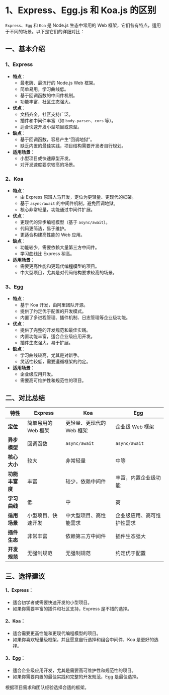 # 1、Express、Egg.js 和 Koa.js 的区别

`Express`、`Egg` 和 `Koa` 是 Node.js 生态中常用的 Web 框架，它们各有特点，适用于不同的场景。以下是它们的详细对比：

## 一、基本介绍

### 1、Express

- **特点**：
  - 最老牌、最流行的 Node.js Web 框架。
  - 简单易用，学习曲线低。
  - 基于回调函数的中间件机制。
  - 功能丰富，社区生态强大。
- **优点**：
  - 文档齐全，社区支持广泛。
  - 插件和中间件丰富（如 `body-parser`、`cors` 等）。
  - 适合快速开发小型项目或原型。
- **缺点**：
  - 基于回调函数，容易产生“回调地狱”。
  - 缺乏内置的最佳实践，项目结构需要开发者自行规划。
- **适用场景**：
  - 小型项目或快速原型开发。
  - 对开发速度要求较高的场景。

### 2、Koa

- **特点**：
  - 由 Express 原班人马开发，定位为更轻量、更现代的框架。
  - 基于 `async/await` 的中间件机制，避免回调地狱。
  - 核心非常轻量，功能通过中间件扩展。
- **优点**：
  - 更现代的异步编程模型（基于 `async/await`）。
  - 代码更简洁，易于维护。
  - 更适合构建高性能的 Web 应用。
- **缺点**：
  - 功能较少，需要依赖大量第三方中间件。
  - 学习曲线比 Express 稍高。
- **适用场景**：
  - 需要更高性能和更现代编程模型的项目。
  - 中大型项目，尤其是对代码结构要求较高的场景。

### 3、Egg

- **特点**：
  - 基于 Koa 开发，由阿里团队开源。
  - 提供了约定优于配置的开发模式。
  - 内置了多进程管理、插件机制、日志管理等企业级功能。
- **优点**：
  - 提供了完整的开发规范和最佳实践。
  - 内置功能丰富，适合企业级应用开发。
  - 插件生态强大，易于扩展。
- **缺点**：
  - 学习曲线较高，尤其是对新手。
  - 灵活性较低，需要遵循框架的约定。
- **适用场景**：
  - 企业级应用开发。
  - 需要高可维护性和规范性的项目。

## 二、对比总结

| 特性           | Express             | Koa                       | Egg                        |
| -------------- | ------------------- | ------------------------- | -------------------------- |
| **定位**       | 简单易用的 Web 框架 | 更轻量、更现代的 Web 框架 | 企业级 Web 框架            |
| **异步模型**   | 回调函数            | `async/await`             | `async/await`              |
| **核心大小**   | 较大                | 非常轻量                  | 中等                       |
| **功能丰富度** | 丰富                | 较少，依赖中间件          | 丰富，内置企业级功能       |
| **学习曲线**   | 低                  | 中                        | 高                         |
| **适用场景**   | 小型项目、快速开发  | 中大型项目、高性能需求    | 企业级应用、高可维护性需求 |
| **插件生态**   | 非常丰富            | 依赖第三方中间件          | 插件生态强大               |
| **开发规范**   | 无强制规范          | 无强制规范                | 约定优于配置               |

## 三、选择建议

#### 1、Express：

- 适合初学者或需要快速开发的小型项目。
- 如果你需要丰富的插件和社区支持，Express 是不错的选择。

#### 2、Koa：

- 适合需要更高性能和更现代编程模型的项目。
- 如果你喜欢轻量级框架，并且愿意自行选择和组合中间件，Koa 是更好的选择。

#### 3、Egg：

- 适合企业级应用开发，尤其是需要高可维护性和规范性的项目。
- 如果你需要内置的最佳实践和完整的开发规范，Egg 是最佳选择。

根据项目需求和团队经验选择合适的框架。
